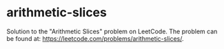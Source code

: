 # arithmetic-slices
Solution to the "Arithmetic Slices" problem on LeetCode. The problem can be found at: https://leetcode.com/problems/arithmetic-slices/.
